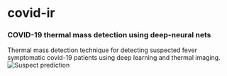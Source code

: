 # covid-ir
### COVID-19 thermal mass detection using deep-neural nets
Thermal mass detection technique for detecting suspected fever symptomatic covid-19 patients using deep learning and thermal imaging.
![Suspect prediction](/blob/main/images/FLIR_08908.png)
